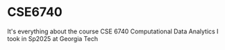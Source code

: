 # CSE6740
It's everything about the course CSE 6740 Computational Data Analytics I took in Sp2025 at Georgia Tech
